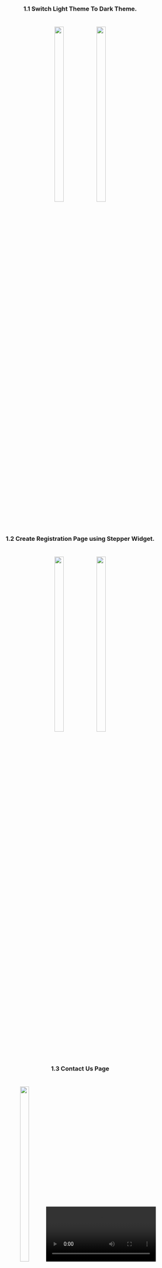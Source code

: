 <h3 align="center"> 1.1 Switch Light Theme To Dark Theme. </h3>

###

<h1 align="left"></h1>

###

<div align="center">
<img src = "https://github.com/MrSajidShaikh/advance_flutter_ch1/assets/149478269/221bb9a2-a6be-4fae-ba55-235a25f52dfa" width = 22% height = 35%>
<img src = "https://github.com/MrSajidShaikh/advance_flutter_ch1/assets/149478269/ceba1486-9662-44a3-9c06-45d9af889703" width = 22% height = 35%>

###

<h3 align="center"> 1.2 Create Registration Page using Stepper Widget. </h3>

###

<h1 align="left"></h1>

###
<div align="center">
<img src = "https://github.com/MrSajidShaikh/advance_flutter_ch1/assets/149478269/79d29120-9dbe-42bc-8a55-d04aeef37c18" width = 22% height = 35%>
<img src = "https://github.com/MrSajidShaikh/advance_flutter_ch1/assets/149478269/20c3c1ae-f8ed-48a9-8a31-cae9c5d64b4d" width = 22% height = 35%>


###
<h3 align="center"> 1.3 Contact Us Page </h3>

###

<h1 align="left"></h1>

###
<div align="center">
<img src = "https://github.com/user-attachments/assets/7b31e50b-8556-4077-bc4b-87802cf54197" width = 22% height = 35%>
<video src = "https://github.com/user-attachments/assets/3afcf13a-7ace-4922-ad3c-2b6194a7ee90">

###
<div align="center">
<a href="https://github.com/MrSajidShaikh/advance_flutter_ch1/tree/master/lib/Screens/Contact%20Us%20Provider">-> 📂 Go To Dart File 📂 <-</a>
</div>

###
